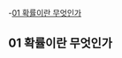 <!-- @import "[TOC]" {cmd="toc" depthFrom=1 depthTo=6 orderedList=false} -->

<!-- code_chunk_output -->

-[01 확률이란 무엇인가](#01-확률이란-무엇인가)

<!-- /code_chunk_output -->

## 01 확률이란 무엇인가
